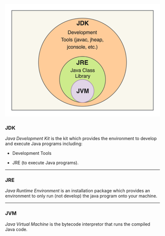 ![jdk_jre_jvm_image](./jdk_jre_jvm.png)

### JDK

*Java Development Kit* is the kit which provides the environment to develop and execute Java programs including:

  - Development Tools

  - JRE (to execute Java programs).

***

### JRE

*Java Runtime Environment* is an installation package which provides an environment to only run (not develop) the java program onto your machine. 

***

### JVM
*Java Virtual Machine* is the bytecode interpretor that runs the compiled Java code. 
